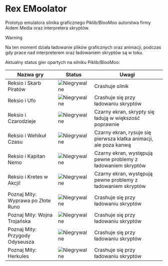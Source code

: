 # Rex EMoolator
Prototyp emulatora silnika graficznego Piklib/BlooMoo autorstwa firmy Aidem Media oraz interpretera skryptów.

> [!WARNING]
> Na ten moment działa ładowanie plików graficznych oraz animacji, podczas gdy prace nad interpreterem oraz ładowaniem skryptów są w toku.

Aktualny status gier opartych na silniku Piklib/BlooMoo:
<table>
<thead>
<tr>
<th>Nazwa gry</th>
<th>Status</th>
<th>Uwagi</th>
</tr>
</thead>
<tbody>
<tr>
<td>Reksio i Skarb Piratów</td>
<td><img alt="Niegrywalne" src="https://img.shields.io/badge/Niegrywalne-red"/></td>
<td>Crashuje silnik</td>
</tr>
<tr>
<td>Reksio i Ufo</td>
<td><img alt="Niegrywalne" src="https://img.shields.io/badge/Niegrywalne-red"/></td>
<td>Crashuje się przy ładowaniu skryptów</td>
</tr>
<tr>
<td>Reksio i Czarodzieje</td>
<td><img alt="Niegrywalne" src="https://img.shields.io/badge/Niegrywalne-red"/></td>
<td>Czarny ekran, skrypty się ładują w większość poprawnie</td>
</tr>
<tr>
<td>Reksio i Wehikuł Czasu</td>
<td><img alt="Niegrywalne" src="https://img.shields.io/badge/Niegrywalne-red"/></td>
<td>Czarny ekran, rysuje się pierwsza klatka animacji, ale poza kanwą</td>
</tr>
<tr>
<td>Reksio i Kapitan Nemo</td>
<td><img alt="Niegrywalne" src="https://img.shields.io/badge/Niegrywalne-red"/></td>
<td>Czarny ekran, występują pewne problemy z ładowaniem skryptów</td>
</tr>
<tr>
<td>Reksio i Kretes w Akcji!</td>
<td><img alt="Niegrywalne" src="https://img.shields.io/badge/Niegrywalne-red"/></td>
<td>Czarny ekran, występują pewne problemy z ładowaniem skryptów</td>
</tr>
<tr>
<td>Poznaj Mity: Wyprawa po Złote Runo</td>
<td><img alt="Niegrywalne" src="https://img.shields.io/badge/Niegrywalne-red"/></td>
<td>Crashuje się przy ładowaniu skryptów</td>
</tr>
<tr>
<td>Poznaj Mity: Wojna Trojańska</td>
<td><img alt="Niegrywalne" src="https://img.shields.io/badge/Niegrywalne-red"/></td>
<td>Crashuje się przy ładowaniu skryptów</td>
</tr>
<tr>
<td>Poznaj Mity: Przygody Odyseusza</td>
<td><img alt="Niegrywalne" src="https://img.shields.io/badge/Niegrywalne-red"/></td>
<td>Crashuje się przy ładowaniu skryptów</td>
</tr>
<tr>
<td>Poznaj Mity: Herkules</td>
<td><img alt="Niegrywalne" src="https://img.shields.io/badge/Niegrywalne-red"/></td>
<td>Crashuje się przy ładowaniu skryptów</td>
</tr>
</tbody>
</table>